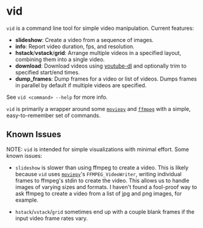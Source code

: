 # vid

`vid` is a command line tool for simple video manipulation. Current features:

* **slideshow**: Create a video from a sequence of images.
* **info**: Report video duration, fps, and resolution.
* **hstack**/**vstack**/**grid**: Arrange multiple videos in a specified layout,
  combining them into a single video.
* **download**: Download videos using
  [youtube-dl](https://github.com/rg3/youtube-dl/) and optionally trim to
  specified start/end times.
* **dump_frames**: Dump frames for a video or list of videos. Dumps frames in
  parallel by default if multiple videos are specified.

See `vid <command> --help` for more info.

`vid` is primarily a wrapper around some
[`moviepy`](https://github.com/Zulko/moviepy) and [`ffmpeg`](http://ffmpeg.org/)
with a simple, easy-to-remember set of commands.

## Known Issues
NOTE: `vid` is intended for simple visualizations with minimal effort. Some
known issues:

* `slideshow` is slower than using ffmpeg to create a video. This is
  likely because `vid` uses [`moviepy`](https://github.com/Zulko/moviepy)'s
  `FFMPEG_VideoWriter`, writing individual frames to ffmpeg's stdin to
  create the video. This allows us to handle images of varying sizes and
  formats. I haven't found a fool-proof way to ask ffmpeg to create a video
  from a list of jpg and png images, for example.

* `hstack`/`vstack`/`grid` sometimes end up with a couple blank frames if
  the input video frame rates vary.
